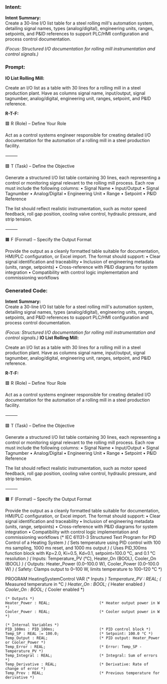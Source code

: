 ### Intent:
**Intent Summary:**  
Create a 30-line I/O list table for a steel rolling mill's automation system, detailing signal names, types (analog/digital), engineering units, ranges, setpoints, and P&ID references to support PLC/HMI configuration and process control documentation.  

*(Focus: Structured I/O documentation for rolling mill instrumentation and control signals.)*

### Prompt:
**IO List Rolling Mill:**

Create an I/O list as a table with 30 lines for a rolling mill in a steel production plant. Have as columns signal name, input/output, signal tagnumber, analog/digital, engineering unit, ranges, setpoint, and P&ID reference.

**R-T-F:**

🟥 R (Role) – Define Your Role

Act as a control systems engineer responsible for creating detailed I/O documentation for the automation of a rolling mill in a steel production facility.

⸻

🟩 T (Task) – Define the Objective

Generate a structured I/O list table containing 30 lines, each representing a control or monitoring signal relevant to the rolling mill process. Each row must include the following columns:
	•	Signal Name
	•	Input/Output
	•	Signal Tagnumber
	•	Analog/Digital
	•	Engineering Unit
	•	Range
	•	Setpoint
	•	P&ID Reference

The list should reflect realistic instrumentation, such as motor speed feedback, roll gap position, cooling valve control, hydraulic pressure, and strip tension.

⸻

🟧 F (Format) – Specify the Output Format

Provide the output as a cleanly formatted table suitable for documentation, HMI/PLC configuration, or Excel import. The format should support:
	•	Clear signal identification and traceability
	•	Inclusion of engineering metadata (units, range, setpoints)
	•	Cross-reference with P&ID diagrams for system integration
	•	Compatibility with control logic implementation and commissioning workflows

### Generated Code:
**Intent Summary:**  
Create a 30-line I/O list table for a steel rolling mill's automation system, detailing signal names, types (analog/digital), engineering units, ranges, setpoints, and P&ID references to support PLC/HMI configuration and process control documentation.  

*(Focus: Structured I/O documentation for rolling mill instrumentation and control signals.)*
**IO List Rolling Mill:**

Create an I/O list as a table with 30 lines for a rolling mill in a steel production plant. Have as columns signal name, input/output, signal tagnumber, analog/digital, engineering unit, ranges, setpoint, and P&ID reference.

**R-T-F:**

🟥 R (Role) – Define Your Role

Act as a control systems engineer responsible for creating detailed I/O documentation for the automation of a rolling mill in a steel production facility.

⸻

🟩 T (Task) – Define the Objective

Generate a structured I/O list table containing 30 lines, each representing a control or monitoring signal relevant to the rolling mill process. Each row must include the following columns:
	•	Signal Name
	•	Input/Output
	•	Signal Tagnumber
	•	Analog/Digital
	•	Engineering Unit
	•	Range
	•	Setpoint
	•	P&ID Reference

The list should reflect realistic instrumentation, such as motor speed feedback, roll gap position, cooling valve control, hydraulic pressure, and strip tension.

⸻

🟧 F (Format) – Specify the Output Format

Provide the output as a cleanly formatted table suitable for documentation, HMI/PLC configuration, or Excel import. The format should support:
	•	Clear signal identification and traceability
	•	Inclusion of engineering metadata (units, range, setpoints)
	•	Cross-reference with P&ID diagrams for system integration
	•	Compatibility with control logic implementation and commissioning workflows
(* IEC 61131-3 Structured Text Program for PID Control of a Heating System *)
(* Sets temperature using PID control with 100 ms sampling, 1000 ms reset, and 1000 ms output *)
(* Uses PID_100ms function block with Kp=2.0, Ki=0.5, Kd=0.1, setpoint=100.0 °C, and 0.1 °C resolution *)
(* Inputs: Temperature_PV (°C), Heater_On (BOOL), Cooler_On (BOOL) *)
(* Outputs: Heater_Power (0.0–100.0 W), Cooler_Power (0.0–100.0 W) *)
(* Safety: Clamps output to 0–100 W, limits temperature to 100–120 °C *)

PROGRAM HeatingSystemControl
VAR
    (* Inputs *)
    Temperature_PV : REAL;                    (* Measured temperature in °C *)
    Heater_On : BOOL;                        (* Heater enabled *)
    Cooler_On : BOOL;                        (* Cooler enabled *)
    
    (* Outputs *)
    Heater_Power : REAL;                      (* Heater output power in W *)
    Cooler_Power : REAL;                      (* Cooler output power in W *)
    
    (* Internal Variables *)
    PID_100ms : PID_100ms;                    (* PID control block *)
    Temp_SP : REAL := 100.0;                  (* Setpoint: 100.0 °C *)
    Temp_Output : REAL;                       (* PID output: Heater_Power or Cooler_Power *)
    Temp_Error : REAL;                        (* Error: Temp_SP - Temperature_PV *)
    Temp_Integral : REAL;                     (* Integral: Sum of errors *)
    Temp_Derivative : REAL;                   (* Derivative: Rate of change of error *)
    Temp_Prev : REAL;                         (* Previous temperature for derivative *)
